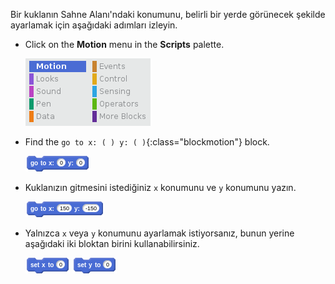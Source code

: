 Bir kuklanın Sahne Alanı'ndaki konumunu, belirli bir yerde görünecek şekilde ayarlamak için aşağıdaki adımları izleyin.

- Click on the **Motion** menu in the **Scripts** palette.
    
    ![hareket menüsü](images/motion-menu.png)

- Find the `go to x: ( ) y: ( )`{:class="blockmotion"} block.
    
    ![x y konumuna git](images/goto.png)

- Kuklanızın gitmesini istediğiniz `x` konumunu ve `y` konumunu yazın.
    
    ![x y konumuna git doldurulmuş](images/goto_filled.png)

- Yalnızca `x` veya `y` konumunu ayarlamak istiyorsanız, bunun yerine aşağıdaki iki bloktan birini kullanabilirsiniz.
    
    ![x konumunu ayarla](images/setx.png) ![y konumunu ayarla](images/sety.png)